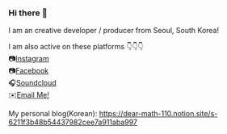 ### Hi there 👋

I am an creative developer / producer from Seoul, South Korea!

I am also active on these platforms 👇👇👇
<br>
📷<a href="https://www.instagram.com/j00my/" target="_blank">Instagram</a><br> 
📷<a href="https://www.facebook.com/jayem.kweon.3/" target="_blank">Facebook</a><br>
🎧<a href="https://soundcloud.com/urbanchamp" target="_blank">Soundcloud</a><br>
✉️<a href="mailto:flwfeeld@gmail.com" class="email" target="_blank">Email Me!</a><br>

My personal blog(Korean): https://dear-math-110.notion.site/s-6211f3b48b54437982cee7a911aba997



